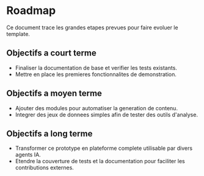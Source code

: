 # Roadmap

Ce document trace les grandes etapes prevues pour faire evoluer le template.

## Objectifs a court terme
- Finaliser la documentation de base et verifier les tests existants.
- Mettre en place les premieres fonctionnalites de demonstration.

## Objectifs a moyen terme
- Ajouter des modules pour automatiser la generation de contenu.
- Integrer des jeux de donnees simples afin de tester des outils d'analyse.

## Objectifs a long terme
- Transformer ce prototype en plateforme complete utilisable par divers agents IA.
- Etendre la couverture de tests et la documentation pour faciliter les contributions externes.
